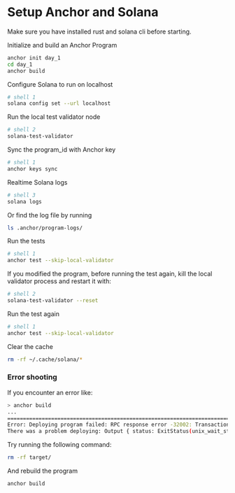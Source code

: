 # Setup Anchor and Solana
Make sure you have installed rust and solana cli before starting.

Initialize and build an Anchor Program
```sh
anchor init day_1 
cd day_1
anchor build
```

Configure Solana to run on localhost
```sh
# shell 1
solana config set --url localhost
```

Run the local test validator node
```sh
# shell 2
solana-test-validator
``` 

Sync the program_id with Anchor key
```sh
# shell 1
anchor keys sync
```

Realtime Solana logs
```sh
# shell 3
solana logs
```
Or find the log file by running
```sh
ls .anchor/program-logs/
```

Run the tests
```sh
# shell 1
anchor test --skip-local-validator
```

If you modified the program, before running the test again, kill the local validator process and restart it with:
```sh
# shell 2
solana-test-validator --reset
```

Run the test again
```sh
# shell 1
anchor test --skip-local-validator
```
Clear the cache
```sh
rm -rf ~/.cache/solana/* 
```

### Error shooting
If you encounter an error like:
```sh
> anchor build
...
=============================================================================
Error: Deploying program failed: RPC response error -32002: Transaction simulation failed: Error processing Instruction 0: account data too small for instruction [3 log messages]
There was a problem deploying: Output { status: ExitStatus(unix_wait_status(256)), stdout: "", stderr: "" }.
```
Try running the following command:
```sh
rm -rf target/
```
And rebuild the program
```sh
anchor build
```
